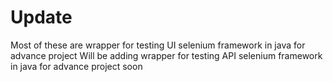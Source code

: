 # Update
Most of these are wrapper for testing UI selenium framework in java for advance project
Will be adding wrapper for testing API selenium framework in java for advance project soon
